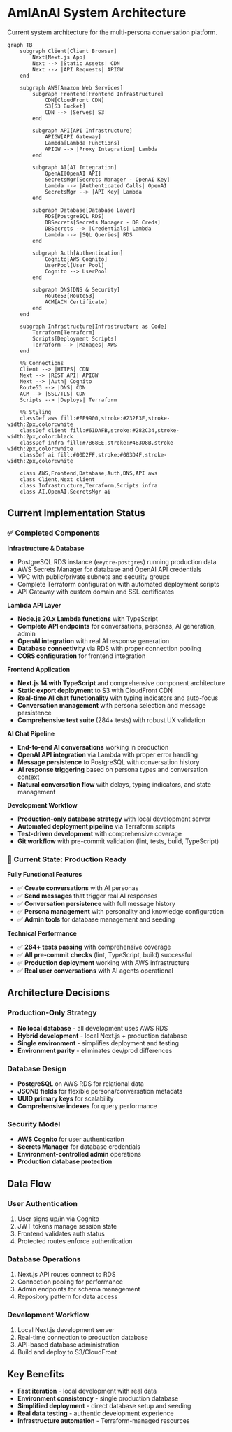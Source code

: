 # AmIAnAI System Architecture

Current system architecture for the multi-persona conversation platform.

```mermaid
graph TB
    subgraph Client[Client Browser]
        Next[Next.js App]
        Next --> |Static Assets| CDN
        Next --> |API Requests| APIGW
    end

    subgraph AWS[Amazon Web Services]
        subgraph Frontend[Frontend Infrastructure]
            CDN[CloudFront CDN]
            S3[S3 Bucket]
            CDN --> |Serves| S3
        end

        subgraph API[API Infrastructure]
            APIGW[API Gateway]
            Lambda[Lambda Functions]
            APIGW --> |Proxy Integration| Lambda
        end

        subgraph AI[AI Integration]
            OpenAI[OpenAI API]
            SecretsMgr[Secrets Manager - OpenAI Key]
            Lambda --> |Authenticated Calls| OpenAI
            SecretsMgr --> |API Key| Lambda
        end

        subgraph Database[Database Layer]
            RDS[PostgreSQL RDS]
            DBSecrets[Secrets Manager - DB Creds]
            DBSecrets --> |Credentials| Lambda
            Lambda --> |SQL Queries| RDS
        end

        subgraph Auth[Authentication]
            Cognito[AWS Cognito]
            UserPool[User Pool]
            Cognito --> UserPool
        end

        subgraph DNS[DNS & Security]
            Route53[Route53]
            ACM[ACM Certificate]
        end
    end

    subgraph Infrastructure[Infrastructure as Code]
        Terraform[Terraform]
        Scripts[Deployment Scripts]
        Terraform --> |Manages| AWS
    end

    %% Connections
    Client --> |HTTPS| CDN
    Next --> |REST API| APIGW
    Next --> |Auth| Cognito
    Route53 --> |DNS| CDN
    ACM --> |SSL/TLS| CDN
    Scripts --> |Deploys| Terraform

    %% Styling
    classDef aws fill:#FF9900,stroke:#232F3E,stroke-width:2px,color:white
    classDef client fill:#61DAFB,stroke:#282C34,stroke-width:2px,color:black
    classDef infra fill:#7B68EE,stroke:#483D8B,stroke-width:2px,color:white
    classDef ai fill:#00D2FF,stroke:#003D4F,stroke-width:2px,color:white

    class AWS,Frontend,Database,Auth,DNS,API aws
    class Client,Next client
    class Infrastructure,Terraform,Scripts infra
    class AI,OpenAI,SecretsMgr ai
```

## Current Implementation Status

### ✅ Completed Components

**Infrastructure & Database**
- PostgreSQL RDS instance (`eeyore-postgres`) running production data
- AWS Secrets Manager for database and OpenAI API credentials
- VPC with public/private subnets and security groups
- Complete Terraform configuration with automated deployment scripts
- API Gateway with custom domain and SSL certificates

**Lambda API Layer**
- **Node.js 20.x Lambda functions** with TypeScript
- **Complete API endpoints** for conversations, personas, AI generation, admin
- **OpenAI integration** with real AI response generation
- **Database connectivity** via RDS with proper connection pooling
- **CORS configuration** for frontend integration

**Frontend Application**
- **Next.js 14 with TypeScript** and comprehensive component architecture
- **Static export deployment** to S3 with CloudFront CDN
- **Real-time AI chat functionality** with typing indicators and auto-focus
- **Conversation management** with persona selection and message persistence
- **Comprehensive test suite** (284+ tests) with robust UX validation

**AI Chat Pipeline** 
- **End-to-end AI conversations** working in production
- **OpenAI API integration** via Lambda with proper error handling
- **Message persistence** to PostgreSQL with conversation history
- **AI response triggering** based on persona types and conversation context
- **Natural conversation flow** with delays, typing indicators, and state management

**Development Workflow**
- **Production-only database strategy** with local development server
- **Automated deployment pipeline** via Terraform scripts
- **Test-driven development** with comprehensive coverage
- **Git workflow** with pre-commit validation (lint, tests, build, TypeScript)

### 🎯 Current State: Production Ready

**Fully Functional Features**
- ✅ **Create conversations** with AI personas
- ✅ **Send messages** that trigger real AI responses  
- ✅ **Conversation persistence** with full message history
- ✅ **Persona management** with personality and knowledge configuration
- ✅ **Admin tools** for database management and seeding

**Technical Performance**
- ✅ **284+ tests passing** with comprehensive coverage
- ✅ **All pre-commit checks** (lint, TypeScript, build) successful
- ✅ **Production deployment** working with AWS infrastructure
- ✅ **Real user conversations** with AI agents operational

## Architecture Decisions

### Production-Only Strategy
- **No local database** - all development uses AWS RDS
- **Hybrid development** - local Next.js + production database
- **Single environment** - simplifies deployment and testing
- **Environment parity** - eliminates dev/prod differences

### Database Design
- **PostgreSQL** on AWS RDS for relational data
- **JSONB fields** for flexible persona/conversation metadata
- **UUID primary keys** for scalability
- **Comprehensive indexes** for query performance

### Security Model
- **AWS Cognito** for user authentication
- **Secrets Manager** for database credentials
- **Environment-controlled admin** operations
- **Production database protection**

## Data Flow

### User Authentication
1. User signs up/in via Cognito
2. JWT tokens manage session state
3. Frontend validates auth status
4. Protected routes enforce authentication

### Database Operations
1. Next.js API routes connect to RDS
2. Connection pooling for performance
3. Admin endpoints for schema management
4. Repository pattern for data access

### Development Workflow
1. Local Next.js development server
2. Real-time connection to production database
3. API-based database administration
4. Build and deploy to S3/CloudFront

## Key Benefits

- **Fast iteration** - local development with real data
- **Environment consistency** - single production database
- **Simplified deployment** - direct database setup and seeding
- **Real data testing** - authentic development experience
- **Infrastructure automation** - Terraform-managed resources